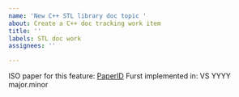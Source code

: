 ```yaml
---
name: 'New C++ STL library doc topic '
about: Create a C++ doc tracking work item
title: ''
labels: STL doc work
assignees: ''

---
```


ISO paper for this feature: [PaperID](https://wg21.link/P0586R2)
Furst implemented in: VS YYYY major.minor
